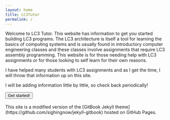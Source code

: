 ```yaml
---
layout: home
title: LC3Tutor
permalink: /
---
```


Welcome to LC3 Tutor. This website has information to get you started building LC3 programs. The LC3 architecture is itself a tool for learning the basics of computing systems and is usually found in introductory computer engineering classes and these classes involve assignments that require LC3 assembly programming. This website is for those needing help with LC3 assignments or for those looking to self learn for their own reasons.

I have helped many students with LC3 assignments and as I get the time, I will throw that information up on this site.

I will be adding information little by little, so check back periodically!

<div class="ctnr_btn_start">
<a href="/1-1/">
<button>Get started!</button>
</a>
</div>

<br>
This site is a modified version of the [GitBook Jekyll theme](https://github.com/sighingnow/jekyll-gitbook) hosted on GitHub Pages.
